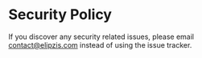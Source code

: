 # Security Policy

If you discover any security related issues, please email contact@elipzis.com instead of using the issue tracker.
